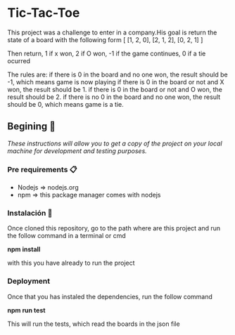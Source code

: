 # Tic-Tac-Toe

This project was a challenge to enter in a company.His goal is return the state of a board with the following form
[
  [1, 2, 0],
  [2, 1, 2],
  [0, 2, 1]
]

Then return, 1 if x won, 2 if O won, -1 if the game continues, 0 if a tie ocurred

The rules are:
if there is 0 in the board and no one won, the result should be -1, which means game is now playing
if there is 0 in the board or not and X won, the result should be 1.
if there is 0 in the board or not and O won, the result should be 2.
if there is no 0 in the board and no one won, the result should be 0, which means game is a tie.

## Begining 🚀

_These instructions will allow you to get a copy of the project on your local machine for development and testing purposes._

### Pre requirements 📋

* Nodejs => nodejs.org
* npm => this package manager comes with nodejs

### Instalación 🔧

Once cloned this repository, go to the path where are this project and run the follow command in a terminal or cmd

  **npm install**
  
with this you have already to run the project

### Deployment
Once that you has instaled the dependencies, run the follow command

  **npm run test**
  
This will run the tests, which read the boards in the json file

